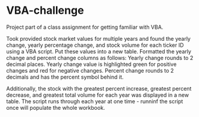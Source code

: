 # VBA-challenge
Project part of a class assignment for getting familiar with VBA.

Took provided stock market values for multiple years and found the yearly change, yearly percentage change, and stock volume for each ticker ID using a VBA script.
Put these values into a new table.
Formatted the yearly change and percent change columns as follows:
  Yearly change rounds to 2 decimal places.
  Yearly change value is highlighted green for positive changes and red for negative changes.
  Percent change rounds to 2 decimals and has the percent symbol behind it.

Additionally, the stock with the greatest percent increase, greatest percent decrease, and greatest total volume for each year was displayed in a new table.
The script runs through each year at one time - runninf the script once will populate the whole workbook.
